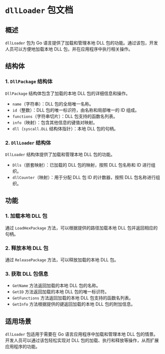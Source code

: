 # `dllLoader` 包文档

## 概述

`dllLoader` 包为 Go 语言提供了加载和管理本地 DLL 包的功能。通过该包，开发人员可以方便地加载本地 DLL 包，并在应用程序中执行相关操作。

## 结构体

### 1. `DllPackage` 结构体

`DllPackage` 结构体包含了加载的本地 DLL 包的详细信息和操作。

- `name`（字符串）：DLL 包的全局唯一名称。
- `id`（整数）：DLL 包的唯一标识符，由名称和局部唯一的 ID 组成。
- `functions`（字符串切片）：DLL 包支持的函数名列表。
- `info`（映射）：包含其他信息的键值对映射。
- `dll`（`syscall.DLL` 结构体指针）：本地 DLL 包的句柄。

### 2. `DllLoader` 结构体

`DllLoader` 结构体提供了加载和管理本地 DLL 包的功能。

- `Dlls`（嵌套映射）：已加载的 DLL 包的映射，按照 DLL 包名称和 ID 进行组织。
- `dllCounter`（映射）：用于分配 DLL 包 ID 的计数器，按照 DLL 包名称进行组织。

## 功能

### 1. 加载本地 DLL 包

通过 `LoadHexPackage` 方法，可以根据提供的路径加载本地 DLL 包并返回相应的句柄。

### 2. 释放本地 DLL 包

通过 `ReleasePackage` 方法，可以释放加载的本地 DLL 包。

### 3. 获取 DLL 包信息

- `GetName` 方法返回加载的本地 DLL 包的名称。
- `GetID` 方法返回加载的本地 DLL 包的唯一标识符。
- `GetFunctions` 方法返回加载的本地 DLL 包支持的函数名列表。
- `GetInfo` 方法根据提供的键返回加载的本地 DLL 包的附加信息。

## 适用场景

`dllLoader` 包适用于需要在 Go 语言应用程序中加载和管理本地 DLL 包的情景。开发人员可以通过该包轻松实现对 DLL 包的加载、执行和释放等操作，从而扩展应用程序的功能。
